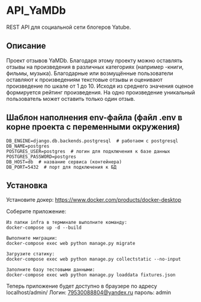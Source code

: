 # API_YaMDb

REST API для социальной сети блогеров Yatube.

## Описание

Проект отзывов YaMDb. Благодаря этому проекту можно оставлять отзывы на произведения в различных категориях (например -книги, фильмы, музыка). Благодарные или возмущённые пользователи оставляют к произведениям текстовые отзывы и оценивают произведение по шкале от 1 до 10. Исходя из среднего значения оценое формируется рейтинг произведения. На одно произведение уникальный пользователь может оставить только один отзыв.

## Шаблон наполнения env-файла (файл .env в корне проекта с переменными окружения)
``````````````````````````````````````````````````````
DB_ENGINE=django.db.backends.postgresql  # работаем с postgresql
DB_NAME=postgres
POSTGRES_USER=postgres  # логин для подключения к базе данных
POSTGRES_PASSWORD=postgres
DB_HOST=db  # название сервиса (контейнера)
DB_PORT=5432  # порт для подключения к БД
``````````````````````````````````````````````````````
## Установка

Установите докер: https://www.docker.com/products/docker-desktop

Соберите приложение:
``````````````````````````````````````````````````````
Из папки infra в терминале выполните команду:
docker-compose up -d --build

Выполните миграции:
docker-compose exec web python manage.py migrate

Загрузите статику:
docker-compose exec web python manage.py collectstatic --no-input

Заполните базу тестовыми данными:
docker-compose exec web python manage.py loaddata fixtures.json
``````````````````````````````````````````````````````
Теперь приложение будет доступно в браузере по адресу localhost/admin/
Логин: 79530088804@yandex.ru
пароль: admin
